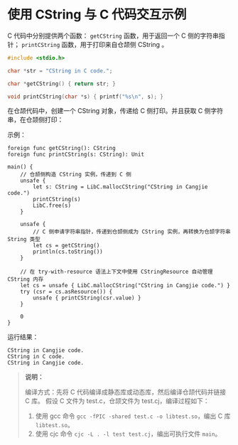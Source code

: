 # 使用 CString 与 C 代码交互示例

C 代码中分别提供两个函数： `getCString` 函数，用于返回一个 C 侧的字符串指针； `printCString` 函数，用于打印来自仓颉侧 CString 。

```c
#include <stdio.h>

char *str = "CString in C code.";

char *getCString() { return str; }

void printCString(char *s) { printf("%s\n", s); }
```

在仓颉代码中，创建一个 CString 对象，传递给 C 侧打印。并且获取 C 侧字符串，在仓颉侧打印：

示例：

<!-- special -->

```cangjie
foreign func getCString(): CString
foreign func printCString(s: CString): Unit

main() {
    // 仓颉侧构造 CString 实例，传递到 C 侧
    unsafe {
        let s: CString = LibC.mallocCString("CString in Cangjie code.")
        printCString(s)
        LibC.free(s)
    }

    unsafe {
        // C 侧申请字符串指针，传递到仓颉侧成为 CString 实例，再转换为仓颉字符串 String 类型
        let cs = getCString()
        println(cs.toString())
    }

    // 在 try-with-resource 语法上下文中使用 CStringResource 自动管理 CString 内存
    let cs = unsafe { LibC.mallocCString("CString in Cangjie code.") }
    try (csr = cs.asResource()) {
        unsafe { printCString(csr.value) }
    }

    0
}
```

运行结果：

```text
CString in Cangjie code.
CString in C code.
CString in Cangjie code.
```

> **说明：**
>
> 编译方式：先将 C 代码编译成静态库或动态库，然后编译仓颉代码并链接 C 库。
> 假设 C 文件为 test.c，仓颉文件为 test.cj，编译过程如下：
>
> 1. 使用 gcc 命令 `gcc -fPIC -shared test.c -o libtest.so`，编出 C 库 `libtest.so`。
> 2. 使用 cjc 命令 `cjc -L . -l test test.cj`，编出可执行文件 `main`。
